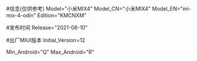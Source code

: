 #信息(仅供参考)
Model="小米MIX4"
Model_CN="小米MIX4"
Model_EN="mi-mix-4-odin"
Edition="KMCNXM"

#发布时间
Release="2021-08-10"

#出厂MIUI版本
Initial_Version=12

Min_Android="Q"
Max_Android="R"
